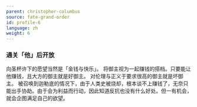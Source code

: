 ```yaml
---
parent: christopher-columbus
source: fate-grand-order
id: profile-6
language: zh
weight: 6
---
```


### 通关「他」后开放

向圣杯许下的愿望当然是「金钱与快乐」。
将御主视为一起赚钱的搭档。只要能让他赚钱，且大方的御主就是好御主。
对伦理与正义于要求很高的御主就是坏御主。
被召唤到迦勒底的情况下，由于人类史被烧却，根本谈不上赚钱了，无奈只能出手协助。由于会为利益而行动，因此知道反抗也没有什么好处。但一有机会，就会企图满足自己的欲望。
